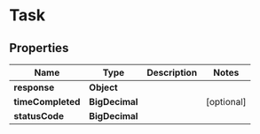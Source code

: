 

# Task


## Properties

Name | Type | Description | Notes
------------ | ------------- | ------------- | -------------
**response** | **Object** |  | 
**timeCompleted** | **BigDecimal** |  |  [optional]
**statusCode** | **BigDecimal** |  | 



